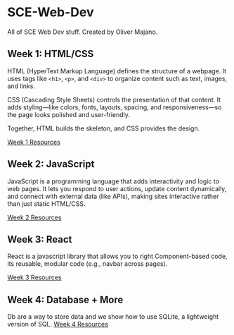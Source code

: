 # SCE-Web-Dev
All of SCE Web Dev stuff. Created by Oliver Majano.

## Week 1: HTML/CSS
HTML (HyperText Markup Language) defines the structure of a webpage. It uses tags like `<h1>`, `<p>`, and `<div>` to organize content such as text, images, and links.

CSS (Cascading Style Sheets) controls the presentation of that content. It adds styling—like colors, fonts, layouts, spacing, and responsiveness—so the page looks polished and user-friendly.

Together, HTML builds the skeleton, and CSS provides the design.

[Week 1 Resources](https://github.com/iOliver678/SCE-Web-Dev/tree/main/week1)

## Week 2: JavaScript
JavaScript is a programming language that adds interactivity and logic to web pages. It lets you respond to user actions, update content dynamically, and connect with external data (like APIs), making sites interactive rather than just static HTML/CSS.

[Week 2 Resources](https://github.com/iOliver678/SCE-Web-Dev/tree/main/week2)

## Week 3: React
React is a javascript library that allows you to right Component-based code, its reusable, modular code (e.g., navbar across pages).

[Week 3 Resources](https://github.com/iOliver678/SCE-Web-Dev/tree/main/week3)

## Week 4: Database + More
Db are a way to store data and we show how to use SQLite, a lightweight version of SQL.
[Week 4 Resources]()
